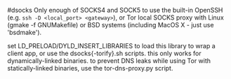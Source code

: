 #dsocks
Only enough of SOCKS4 and SOCK5 to use the built-in OpenSSH (e.g. `ssh -D <local_port> <gateway>`), or Tor local SOCKS proxy with Linux (gmake
-f GNUMakefile) or BSD systems (including MacOS X - just use 'bsdmake').

set LD\_PRELOAD/DYLD\_INSERT\_LIBRARIES to load this library to wrap a client app, or use the dsocks{-torify}.sh scripts. this only works for dynamically-linked binaries. to prevent DNS leaks while using Tor with statically-linked binaries, use the tor-dns-proxy.py script.
